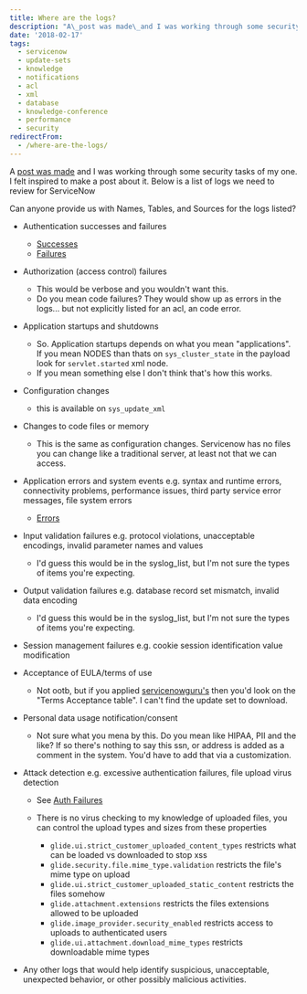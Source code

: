 ```yaml
---
title: Where are the logs?
description: "A\_post was made\_and I was working through some security tasks of my one. I felt inspired to make a post about it. Below is a list of logs we need to review f..."
date: '2018-02-17'
tags:
  - servicenow
  - update-sets
  - knowledge
  - notifications
  - acl
  - xml
  - database
  - knowledge-conference
  - performance
  - security
redirectFrom:
  - /where-are-the-logs/
---
```


<!--StartFragment-->

A [post was made](https://community.servicenow.com/thread/292580) and I was working through some security tasks of my one. I felt inspired to make a post about it. Below is a list of logs we need to review for ServiceNow

Can anyone provide us with Names, Tables, and Sources for the logs listed?

* Authentication successes and failures

  * [Successes](https://.service-now.com/sysevent_list.do?sysparm_query=sys_created_onONToday%40javascript%3Ags.daysAgoStart(0)%40javascript%3Ags.daysAgoEnd(0)%5Ename%3Dlogin)
  * [Failures](https://.service-now.com/sysevent_list.do?sysparm_query=sys_created_onONToday%40javascript%3Ags.daysAgoStart(0)%40javascript%3Ags.daysAgoEnd(0)%5Ename%3Dlogin.failed)
* Authorization (access control) failures

  * This would be verbose and you wouldn't want this.
  * Do you mean code failures? They would show up as errors in the logs... but not explicitly listed for an acl, an code error.
* Application startups and shutdowns

  * So. Application startups depends on what you mean "applications". If you mean NODES than thats on `sys_cluster_state` in the payload look for `servlet.started` xml node.
  * If you mean something else I don't think that's how this works.
* Configuration changes

  * this is available on `sys_update_xml`
* Changes to code files or memory

  * This is the same as configuration changes. Servicenow has no files you can change like a traditional server, at least not that we can access.
* Application errors and system events e.g. syntax and runtime errors, connectivity problems, performance issues, third party service error messages, file system errors

  * [Errors](https://.service-now.com/syslog_list.do?sysparm_query=sys_created_onONToday%40javascript%3Ags.daysAgoStart(0)%40javascript%3Ags.daysAgoEnd(0)%5Elevel%3D2)
* Input validation failures e.g. protocol violations, unacceptable encodings, invalid parameter names and values

  * I'd guess this would be in the syslog_list, but I'm not sure the types of items you're expecting.
* Output validation failures e.g. database record set mismatch, invalid data encoding

  * I'd guess this would be in the syslog_list, but I'm not sure the types of items you're expecting.
* Session management failures e.g. cookie session identification value modification
* Acceptance of EULA/terms of use

  * Not ootb, but if you applied [servicenowguru's](https://www.servicenowguru.com/system-definition/login-terms-conditions-dialog/) then you'd look on the "Terms Acceptance table". I can't find the update set to download.
* Personal data usage notification/consent

  * Not sure what you mena by this. Do you mean like HIPAA, PII and the like? If so there's nothing to say this ssn, or address is added as a comment in the system. You'd have to add that via a customization.
* Attack detection e.g. excessive authentication failures, file upload virus detection

  * See [Auth Failures](https://.service-now.com/sysevent_list.do?sysparm_query=sys_created_onONToday%40javascript%3Ags.daysAgoStart(0)%40javascript%3Ags.daysAgoEnd(0)%5Ename%3Dlogin.failed)
  * There is no virus checking to my knowledge of uploaded files, you can control the upload types and sizes from these properties

    * `glide.ui.strict_customer_uploaded_content_types` restricts what can be loaded vs downloaded to stop xss
    * `glide.security.file.mime_type.validation` restricts the file's mime type on  upload
    * `glide.ui.strict_customer_uploaded_static_content` restricts the files somehow
    * `glide.attachment.extensions` restricts the files extensions allowed to be uploaded
    * `glide.image_provider.security_enabled` restricts access to uploads to authenticated users
    * `glide.ui.attachment.download_mime_types` restricts downloadable mime types
* Any other logs that would help identify suspicious, unacceptable, unexpected behavior, or other possibly malicious activities.